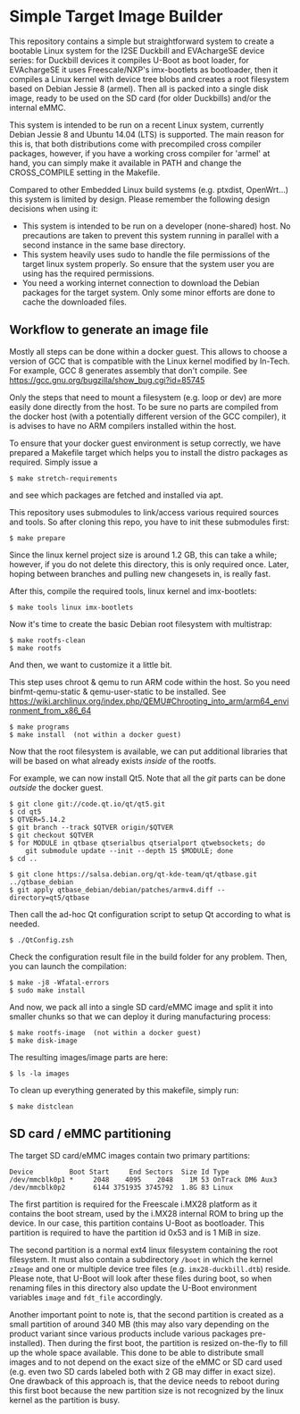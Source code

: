 Simple Target Image Builder
===========================

This repository contains a simple but straightforward system to create a bootable
Linux system for the I2SE Duckbill and EVAchargeSE device series: for Duckbill
devices it compiles U-Boot as boot loader, for EVAchargeSE it uses Freescale/NXP's
imx-bootlets as bootloader, then it compiles a Linux kernel with device tree blobs
and creates a root filesystem based on Debian Jessie 8 (armel).
Then all is packed into a single disk image, ready to be used on the SD card
(for older Duckbills) and/or the internal eMMC.

This system is intended to be run on a recent Linux system, currently Debian Jessie 8
and Ubuntu 14.04 (LTS) is supported. The main reason for this is, that both distributions
come with precompiled cross compiler packages, however, if you have a working
cross compiler for 'armel' at hand, you can simply make it available in PATH and
change the CROSS_COMPILE setting in the Makefile.

Compared to other Embedded Linux build systems (e.g. ptxdist, OpenWrt...) this
system is limited by design. Please remember the following design decisions
when using it:
* This system is intended to be run on a developer (none-shared) host.
  No precautions are taken to prevent this system running in parallel with
  a second instance in the same base directory.
* This system heavily uses sudo to handle the file permissions of the target
  linux system properly. So ensure that the system user you are using has
  the required permissions.
* You need a working internet connection to download the Debian packages for the
  target system. Only some minor efforts are done to cache the downloaded files.


Workflow to generate an image file
----------------------------------

Mostly all steps can be done within a docker guest.
This allows to choose a version of GCC that is compatible with the Linux kernel
modified by In-Tech.
For example, GCC 8 generates assembly that don't compile.
See https://gcc.gnu.org/bugzilla/show_bug.cgi?id=85745

Only the steps that need to mount a filesystem (e.g. loop or dev) are more
easily done directly from the host.
To be sure no parts are compiled from the docker host (with a potentially
different version of the GCC compiler), it is advises to have no ARM compilers
installed within the host.

To ensure that your docker guest environment is setup correctly, we have
prepared a Makefile target which helps you to install the distro packages as
required. Simply issue a

```
$ make stretch-requirements
```

and see which packages are fetched and installed via apt.

This repository uses submodules to link/access various required sources and tools. So
after cloning this repo, you have to init these submodules first:

```
$ make prepare
```

Since the linux kernel project size is around 1.2 GB, this can take a while; however, if you
do not delete this directory, this is only required once. Later, hoping between branches and
pulling new changesets in, is really fast.

After this, compile the required tools, linux kernel and imx-bootlets:

```
$ make tools linux imx-bootlets
```

Now it's time to create the basic Debian root filesystem with multistrap:

```
$ make rootfs-clean
$ make rootfs
```

And then, we want to customize it a little bit.

This step uses chroot & qemu to run ARM code within the host.
So you need binfmt-qemu-static & qemu-user-static to be installed.
See https://wiki.archlinux.org/index.php/QEMU#Chrooting_into_arm/arm64_environment_from_x86_64

```
$ make programs
$ make install  (not within a docker guest)
```

Now that the root filesystem is available, we can put additional libraries that
will be based on what already exists *inside* of the rootfs.

For example, we can now install Qt5.
Note that all the _git_ parts can be done _outside_ the docker guest.

```
$ git clone git://code.qt.io/qt/qt5.git
$ cd qt5
$ QTVER=5.14.2
$ git branch --track $QTVER origin/$QTVER
$ git checkout $QTVER
$ for MODULE in qtbase qtserialbus qtserialport qtwebsockets; do
    git submodule update --init --depth 15 $MODULE; done
$ cd ..

$ git clone https://salsa.debian.org/qt-kde-team/qt/qtbase.git ../qtbase_debian
$ git apply qtbase_debian/debian/patches/armv4.diff --directory=qt5/qtbase
```

Then call the ad-hoc Qt configuration script to setup Qt according to what is needed.

```
$ ./QtConfig.zsh
```

Check the configuration result file in the build folder for any problem.
Then, you can launch the compilation:

```
$ make -j8 -Wfatal-errors
$ sudo make install
```


And now, we pack all into a single SD card/eMMC image and split it into smaller chunks
so that we can deploy it during manufacturing process:

```
$ make rootfs-image  (not within a docker guest)
$ make disk-image
```

The resulting images/image parts are here:

```
$ ls -la images
```

To clean up everything generated by this makefile, simply run:

```
$ make distclean
```


SD card / eMMC partitioning
---------------------------

The target SD card/eMMC images contain two primary partitions:

```
Device         Boot Start     End Sectors  Size Id Type
/dev/mmcblk0p1 *     2048    4095    2048    1M 53 OnTrack DM6 Aux3
/dev/mmcblk0p2       6144 3751935 3745792  1.8G 83 Linux
```

The first partition is required for the Freescale i.MX28 platform as it contains the boot stream,
used by the i.MX28 internal ROM to bring up the device. In our case, this partition contains
U-Boot as bootloader. This partition is required to have the partition id 0x53 and is 1 MiB in size.

The second partition is a normal ext4 linux filesystem containing the root filesystem. It must also
contain a subdirectory `/boot` in which the kernel `zImage` and one or multiple device tree files
(e.g. `imx28-duckbill.dtb`) reside. Please note, that U-Boot will look after these files during boot,
so when renaming files in this directory also update the U-Boot environment variables `image` and
`fdt_file` accordingly.

Another important point to note is, that the second partition is created as a small partition
of around 340 MB (this may also vary depending on the product variant since various products
include various packages pre-installed). Then during the first boot, the partition is resized
on-the-fly to fill up the whole space available. This done to be able to distribute small images
and to not depend on the exact size of the eMMC or SD card used (e.g. even two SD cards labeled
both with 2 GB may differ in exact size). One drawback of this approach is, that the device
needs to reboot during this first boot because the new partition size is not recognized by
the linux kernel as the partition is busy.
